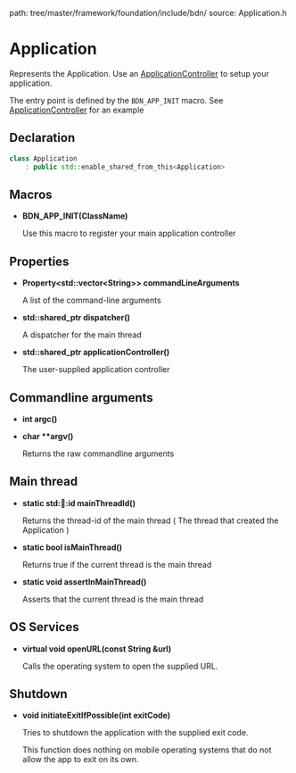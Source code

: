 path: tree/master/framework/foundation/include/bdn/
source: Application.h

# Application

Represents the Application. Use an [ApplicationController](application_controller.md) to setup your application.

The entry point is defined by the `BDN_APP_INIT` macro. See [ApplicationController](application_controller.md) for an example

## Declaration

```C++
class Application 
	: public std::enable_shared_from_this<Application>
```

## Macros

* **BDN_APP_INIT(ClassName)**

	Use this macro to register your main application controller

## Properties

* **Property<std::vector<String\>\> commandLineArguments**

	A list of the command-line arguments

* **std::shared_ptr<Dispatcher> dispatcher()**

	A dispatcher for the main thread

* **std::shared_ptr<ApplicationController> applicationController()**

	The user-supplied application controller

## Commandline arguments

* **int argc()**
* **char \*\*argv()**

	Returns the raw commandline arguments

## Main thread

* **static std::thread::id mainThreadId()**

	Returns the thread-id of the main thread ( The thread that created the Application )

* **static bool isMainThread()**

	Returns true if the current thread is the main thread

* **static void assertInMainThread()**

	Asserts that the current thread is the main thread

## OS Services

* **virtual void openURL(const String &url)**

	Calls the operating system to open the supplied URL.

## Shutdown

* **void initiateExitIfPossible(int exitCode)** 

	Tries to shutdown the application with the supplied exit code.

	This function does nothing on mobile operating systems that do not allow the app to exit on its own.
